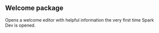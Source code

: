 ## Welcome package

Opens a welcome editor with helpful information the very first time Spark Dev is
opened.
